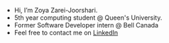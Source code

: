 - Hi, I’m Zoya Zarei-Joorshari.
- 5th year computing student @ Queen's University.
- Former Software Developer intern @ Bell Canada
- Feel free to contact me on [LinkedIn](https://www.linkedin.com/in/zoya-zarei-joorshari-62bab3238/)

<!---
zoya-zj/zoya-zj is a ✨ special ✨ repository because its `README.md` (this file) appears on your GitHub profile.
You can click the Preview link to take a look at your changes.
--->
